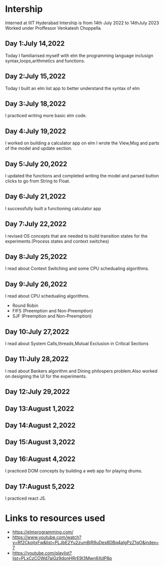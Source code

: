 # Intership
Interned at IIIT Hyderabad
Intership is from 14th July 2022 to 14thJuly 2023 
Worked under Proffessor Venkatesh Choppella.

## Day 1:July 14,2022

Today I familiarised myself with elm the programming language inclusign syntax,loops,arithmetics and functions.

## Day 2:July 15,2022

Today I built an elm list app to better understand the syntax of elm

## Day 3:July 18,2022

I practiced writing more basic elm code.

## Day 4:July 19,2022

I worked on building a calculator app on elm
I wrote the View,Msg and parts of the model and update section.

## Day 5:July 20,2022

I updated the functions and completed writing the model and parsed button clicks to go from String to Float.

## Day 6:July 21,2022

I successfully built a functioning calculator app

## Day 7:July 22,2022

I revised OS concepts that are needed to build transition states for the experiments.(Process states and context switches)

## Day 8:July 25,2022

I read about Context Switching and some CPU schedualing algorithms.

## Day 9:July 26,2022

I read about CPU schedualing algorithms.
* Round Robin
* FIFS (Preemption and Non-Preemption)
* SJF (Preemption and Non-Preemption)

## Day 10:July 27,2022

I read about System Calls,threads,Mutual Exclusion in Critical Sections

## Day 11:July 28,2022

I read about Bankers algorithm and Dining philospers problem.Also worked on designing the UI for the experiments.

## Day 12:July 29,2022


## Day 13:August 1,2022


## Day 14:August 2,2022



## Day 15:August 3,2022



## Day 16:August 4,2022

I practiced DOM concepts by building a web app for playing drums.

## Day 17:August 5,2022

I practiced react JS.

# Links to resources used

* https://elmprogramming.com/
* https://www.youtube.com/watch?v=Rf2CkojtxFw&list=PLJbE2Yu2zumBjR9uDes8DBq4algPzZ1qO&index=7
* https://youtube.com/playlist?list=PLxCzCOWd7aiGz9donHRrE9I3Mwn6XdP8p
